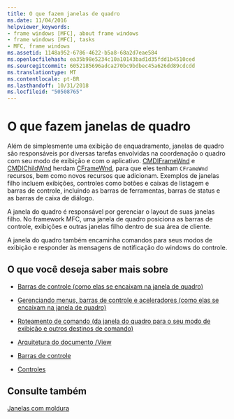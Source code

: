 ```yaml
---
title: O que fazem janelas de quadro
ms.date: 11/04/2016
helpviewer_keywords:
- frame windows [MFC], about frame windows
- frame windows [MFC], tasks
- MFC, frame windows
ms.assetid: 1148a952-6786-4622-b5a8-68a2d7eae584
ms.openlocfilehash: ea35b98e5234c10a10143bad1d35fdd1b4510ced
ms.sourcegitcommit: 6052185696adca270bc9bdbec45a626dd89cdcdd
ms.translationtype: MT
ms.contentlocale: pt-BR
ms.lasthandoff: 10/31/2018
ms.locfileid: "50508765"
---
```

# <a name="what-frame-windows-do"></a>O que fazem janelas de quadro

Além de simplesmente uma exibição de enquadramento, janelas de quadro são responsáveis por diversas tarefas envolvidas na coordenação o quadro com seu modo de exibição e com o aplicativo. [CMDIFrameWnd](../mfc/reference/cmdiframewnd-class.md) e [CMDIChildWnd](../mfc/reference/cmdichildwnd-class.md) herdam [CFrameWnd](../mfc/reference/cframewnd-class.md), para que eles tenham `CFrameWnd` recursos, bem como novos recursos que adicionam. Exemplos de janelas filho incluem exibições, controles como botões e caixas de listagem e barras de controle, incluindo as barras de ferramentas, barras de status e as barras de caixa de diálogo.

A janela do quadro é responsável por gerenciar o layout de suas janelas filho. No framework MFC, uma janela de quadro posiciona as barras de controle, exibições e outras janelas filho dentro de sua área de cliente.

A janela do quadro também encaminha comandos para seus modos de exibição e responder às mensagens de notificação do windows do controle.

## <a name="what-do-you-want-to-know-more-about"></a>O que você deseja saber mais sobre

- [Barras de controle (como elas se encaixam na janela de quadro)](../mfc/control-bars.md)

- [Gerenciando menus, barras de controle e aceleradores (como elas se encaixam na janela de quadro)](../mfc/managing-menus-control-bars-and-accelerators.md)

- [Roteamento de comando (da janela do quadro para o seu modo de exibição e outros destinos de comando)](../mfc/command-routing.md)

- [Arquitetura do documento /View](../mfc/document-view-architecture.md)

- [Barras de controle](../mfc/control-bars.md)

- [Controles](../mfc/controls-mfc.md)

## <a name="see-also"></a>Consulte também

[Janelas com moldura](../mfc/frame-windows.md)


